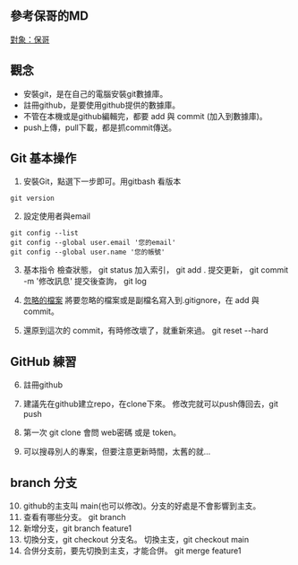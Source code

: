 ## 參考保哥的MD
[對象：保哥](https://github.com/doggy8088/Learn-Git-in-30-days/blob/master/README.md)

## 觀念
* 安裝git，是在自己的電腦安裝git數據庫。
* 註冊github，是要使用github提供的數據庫。
* 不管在本機或是github編輯完，都要 add 與 commit (加入到數據庫)。
* push上傳，pull下載，都是抓commit傳送。

## Git 基本操作
1. 安裝Git，點選下一步即可。用gitbash 看版本
```
git version
```
2. 設定使用者與email
```
git config --list
git config --global user.email '您的email'
git config --global user.name '您的帳號'
```
3. 基本指令
檢查狀態， git status
加入索引， git add .
提交更新， git commit -m '修改訊息'
提交後查詢， git log

4. [忽略的檔案](https://github.com/github/gitignore)
將要忽略的檔案或是副檔名寫入到.gitignore，在 add 與 commit。

5. 還原到這次的 commit，有時修改壞了，就重新來過。
git reset --hard

## GitHub 練習
6. 註冊github
7. 建議先在github建立repo，在clone下來。
修改完就可以push傳回去，git push

8. 第一次 git clone 會問 web密碼 或是 token。
9. 可以搜尋別人的專案，但要注意更新時間，太舊的就...

## branch 分支
10. github的主支叫 main(也可以修改)。分支的好處是不會影響到主支。
11. 查看有哪些分支。 git branch
12. 新增分支，git branch feature1
13. 切換分支，git checkout 分支名。
切換主支，git checkout main
14. 合併分支前，要先切換到主支，才能合併。
git merge feature1



